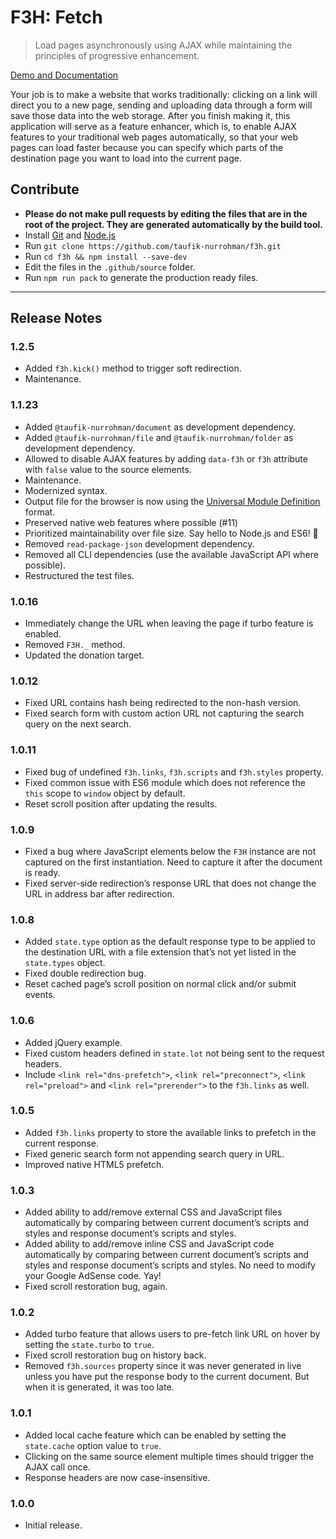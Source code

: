 F3H: Fetch
==========

> Load pages asynchronously using AJAX while maintaining the principles of progressive enhancement.

[Demo and Documentation](https://taufik-nurrohman.github.io/f3h)

Your job is to make a website that works traditionally: clicking on a link will direct you to a new page, sending and uploading data through a form will save those data into the web storage. After you finish making it, this application will serve as a feature enhancer, which is, to enable AJAX features to your traditional web pages automatically, so that your web pages can load faster because you can specify which parts of the destination page you want to load into the current page.

Contribute
----------

 - **Please do not make pull requests by editing the files that are in the root of the project. They are generated automatically by the build tool.**
 - Install [Git](https://en.wikipedia.org/wiki/Git) and [Node.js](https://en.wikipedia.org/wiki/Node.js)
 - Run `git clone https://github.com/taufik-nurrohman/f3h.git`
 - Run `cd f3h && npm install --save-dev`
 - Edit the files in the `.github/source` folder.
 - Run `npm run pack` to generate the production ready files.

---

Release Notes
-------------

### 1.2.5

 - Added `f3h.kick()` method to trigger soft redirection.
 - Maintenance.

### 1.1.23

 - Added `@taufik-nurrohman/document` as development dependency.
 - Added `@taufik-nurrohman/file` and `@taufik-nurrohman/folder` as development dependency.
 - Allowed to disable AJAX features by adding `data-f3h` or `f3h` attribute with `false` value to the source elements.
 - Maintenance.
 - Modernized syntax.
 - Output file for the browser is now using the [Universal Module Definition](https://github.com/umdjs/umd) format.
 - Preserved native web features where possible (#11)
 - Prioritized maintainability over file size. Say hello to Node.js and ES6! :wave:
 - Removed `read-package-json` development dependency.
 - Removed all CLI dependencies (use the available JavaScript API where possible).
 - Restructured the test files.

### 1.0.16

 - Immediately change the URL when leaving the page if turbo feature is enabled.
 - Removed `F3H._` method.
 - Updated the donation target.

### 1.0.12

 - Fixed URL contains hash being redirected to the non-hash version.
 - Fixed search form with custom action URL not capturing the search query on the next search.

### 1.0.11

 - Fixed bug of undefined `f3h.links`, `f3h.scripts` and `f3h.styles` property.
 - Fixed common issue with ES6 module which does not reference the `this` scope to `window` object by default.
 - Reset scroll position after updating the results.

### 1.0.9

 - Fixed a bug where JavaScript elements below the `F3H` instance are not captured on the first instantiation. Need to capture it after the document is ready.
 - Fixed server-side redirection&rsquo;s response URL that does not change the URL in address bar after redirection.

### 1.0.8

 - Added `state.type` option as the default response type to be applied to the destination URL with a file extension that&rsquo;s not yet listed in the `state.types` object.
 - Fixed double redirection bug.
 - Reset cached page&rsquo;s scroll position on normal click and/or submit events.

### 1.0.6

 - Added jQuery example.
 - Fixed custom headers defined in `state.lot` not being sent to the request headers.
 - Include `<link rel="dns-prefetch">`, `<link rel="preconnect">`, `<link rel="preload">` and `<link rel="prerender">` to the `f3h.links` as well.

### 1.0.5

 - Added `f3h.links` property to store the available links to prefetch in the current response.
 - Fixed generic search form not appending search query in URL.
 - Improved native HTML5 prefetch.

### 1.0.3

 - Added ability to add/remove external CSS and JavaScript files automatically by comparing between current document&rsquo;s scripts and styles and response document&rsquo;s scripts and styles.
 - Added ability to add/remove inline CSS and JavaScript code automatically by comparing between current document&rsquo;s scripts and styles and response document&rsquo;s scripts and styles. No need to modify your Google AdSense code. Yay!
 - Fixed scroll restoration bug, again.

### 1.0.2

 - Added turbo feature that allows users to pre-fetch link URL on hover by setting the `state.turbo` to `true`.
 - Fixed scroll restoration bug on history back.
 - Removed `f3h.sources` property since it was never generated in live unless you have put the response body to the current document. But when it is generated, it was too late.

### 1.0.1

 - Added local cache feature which can be enabled by setting the `state.cache` option value to `true`.
 - Clicking on the same source element multiple times should trigger the AJAX call once.
 - Response headers are now case-insensitive.

### 1.0.0

 - Initial release.